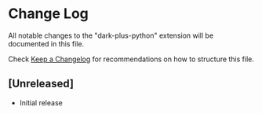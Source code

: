 # Change Log

All notable changes to the "dark-plus-python" extension will be documented in this file.

Check [Keep a Changelog](http://keepachangelog.com/) for recommendations on how to structure this file.

## [Unreleased]

- Initial release
